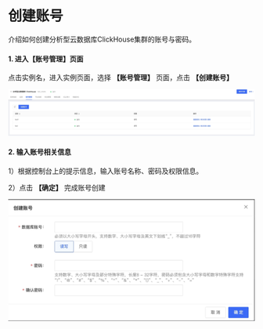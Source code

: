 # 创建账号

介绍如何创建分析型云数据库ClickHouse集群的账号与密码。

#### 1. 进入【账号管理】页面

点击实例名，进入实例页面，选择 **【账号管理】** 页面，点击 **【创建账号】**

![账号列表](../../../../image/JCHDB/account-list.jpg)

#### 2. 输入账号相关信息

1）根据控制台上的提示信息，输入账号名称、密码及权限信息。

2）点击 **【确定】** 完成账号创建

![创建账号](../../../../image/JCHDB/create-account.jpg)
